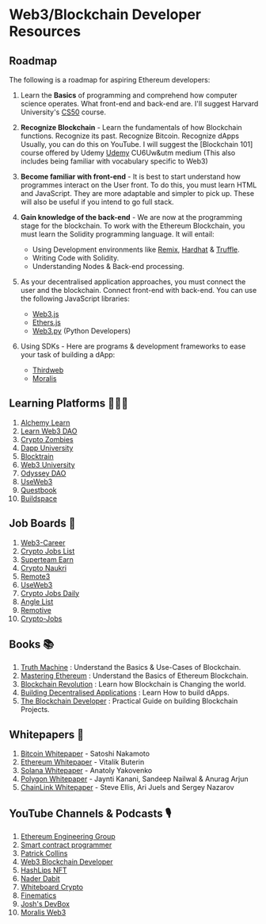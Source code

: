 # **Web3/Blockchain** Developer Resources

## Roadmap

The following is a roadmap for aspiring Ethereum developers:

1. Learn the **Basics** of programming and comprehend how computer science operates. What front-end and back-end are. I'll suggest Harvard University's [CS50](https://pll.harvard.edu/course/cs50-introduction-computer-science?delta=0) course.

2. **Recognize Blockchain** - Learn the fundamentals of how Blockchain functions. Recognize its past. Recognize Bitcoin. Recognize dApps Usually, you can do this on YouTube. I will suggest the [Blockchain 101] course offered by Udemy [Udemy](https://www.udemy.com/course/blockchain-theory-101/?LSNPUBID=JVFxdTr9V80&ranEAID=JVFxdTr9V80&ranMID=39197&ranSiteID=JVFxdTr9V80-5jnCta624e46I9A5) CU6Uw&utm medium (This also includes being familiar with vocabulary specific to Web3)

3. **Become familiar with front-end** - It is best to start understand how programmes interact on the User front. To do this, you must learn HTML and JavaScript. They are more adaptable and simpler to pick up. These will also be useful if you intend to go full stack.

4. **Gain knowledge of the back-end** - We are now at the programming stage for the blockchain. To work with the Ethereum Blockchain, you must learn the Solidity programming language. It will entail:
    - Using Development environments like   [Remix](https://remix.ethereum.org/), [Hardhat](https://hardhat.org/) & [Truffle](https://trufflesuite.com/).
    - Writing Code with Solidity.
    - Understanding Nodes & Back-end processing.

5. As your decentralised application approaches, you must connect the user and the blockchain. Connect front-end with back-end. You can use the following JavaScript libraries:
    - [Web3.js](https://web3js.readthedocs.io/)
    - [Ethers.js](https://github.com/ethers-io/ethers.js/)
    - [Web3.py](http://Web3.py) (Python Developers)

6. Using SDKs - Here are programs & development frameworks to ease your task of building a dApp: 

    - [Thirdweb](https://thirdweb.com/)
    - [Moralis](https://moralis.io/)



## Learning Platforms 👨🏼‍💻

1. [Alchemy Learn](https://university.alchemy.com/)
2. [Learn Web3 DAO](https://learnweb3.io/)
3. [Crypto Zombies](https://cryptozombies.io/)
4. [Dapp University](https://www.dappuniversity.com/)
5. [Blocktrain](https://www.blocktrain.info/)
6. [Web3 University](https://www.web3.university/) 
7. [Odyssey DAO](https://www.odysseydao.com/)
8. [UseWeb3](https://www.useweb3.xyz/)
9. [Questbook](https://openquest.xyz/)
10. [Buildspace](https://buildspace.so/)



## Job Boards 💼
    
1. [Web3-Career](https://web3.career/)
2. [Crypto Jobs List](https://cryptojobslist.com/)
3. [Superteam Earn](https://earn.superteam.fun/) 
4. [Crypto Naukri](https://www.luster.network/) 
5. [Remote3](https://remote3.co/)
6. [UseWeb3](https://www.useweb3.xyz/jobs)
7. [Crypto Jobs Daily](https://cryptojobsdaily.com/)
8. [Angle List](https://angel.co/)
9. [Remotive](https://remotive.com/remote-crypto-jobs) 
10. [Crypto-Jobs](https://crypto.jobs/)

## Books 📚

1. [Truth Machine](https://www.amazon.com/Truth-Machine-Blockchain-Future-Everything/dp/1250304172/ref=sr_1_1?crid=1BBWEKYQ5EZ97&keywords=the%20truth%20machine&qid=1668142777&sprefix=the%20truth%20mac%2Caps%2C502&sr=8-1) : Understand the Basics & Use-Cases of Blockchain. 
2. [Mastering Ethereum](https://github.com/ethereumbook/ethereumbook) : Understand the Basics of Ethereum Blockchain. 
3. [Blockchain Revolution](https://www.amazon.com/Blockchain-Revolution-Technology-Cryptocurrencies-Changing/dp/1101980141/?tag=javamysqlanta-20) : Learn how Blockchain is Changing the world. 
4. [Building Decentralised Applications](https://www.amazon.in/dp/B08V4TXSLW?tag=journ03-21) : Learn How to build dApps.  
5. [The Blockchain Developer](https://www.amazon.com/dp/1484248465?tag=bestforc-20) : Practical Guide on building Blockchain Projects.

## Whitepapers 🧾

1. [Bitcoin Whitepaper](https://bitcoin.org/bitcoin.pdf) - Satoshi Nakamoto
2. [Ethereum Whitepaper](https://ethereum.org/669c9e2e2027310b6b3cdce6e1c52962/Ethereum_Whitepaper_-_Buterin_2014.pdf) - Vitalik Buterin
3. [Solana Whitepaper](https://solana.com/solana-whitepaper.pdf) - Anatoly Yakovenko
4. [Polygon Whitepaper](https://github.com/maticnetwork/whitepaper) - Jaynti Kanani, Sandeep Nailwal & Anurag Arjun
5. [ChainLink Whitepaper](https://research.chain.link/whitepaper-v1.pdf) - Steve Ellis, Ari Juels and Sergey Nazarov


## YouTube Channels & Podcasts 🎙️

1. [Ethereum Engineering Group](https://www.youtube.com/@EthereumEngineeringGroup)
2. [Smart contract programmer](https://www.youtube.com/@smartcontractprogrammer)
3. [Patrick Collins](https://www.youtube.com/@PatrickAlphaC)
4. [Web3 Blockchain Developer](https://www.youtube.com/@DeFiDeveloperAcademy/videos)
5. [HashLips NFT](https://www.youtube.com/@HashLipsNFT)
6. [Nader Dabit](https://www.youtube.com/@naderdabit)
7. [Whiteboard Crypto](https://www.youtube.com/@WhiteboardCrypto)
8. [Finematics](https://www.youtube.com/@Finematics)
9. [Josh's DevBox](https://www.youtube.com/@JoshsDevBox/videos)
10. [Moralis Web3](https://www.youtube.com/@MoralisWeb3/videos)